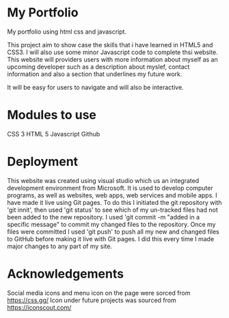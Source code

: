 # My Portfolio

My portfolio using html css and javascript.

This project aim to show case the skills that i have learned in HTML5 and CSS3. I will also use some minor Javascript code to complete thsi website. This website will providers users with more information about myself as an upcoming developer such as a description about myslef, contact information and also a section that underlines my future work.

It will be easy for users to navigate and will also be interactive.

# Modules to use

CSS 3
HTML 5
Javascript
Github

# Deployment
This website was created using visual studio which us an integrated development environment from Microsoft. It is used to develop computer programs, as well as websites, web apps, web services and mobile apps. I have made it live using Git pages. To do this I initiated the git repository with 'git innit', then used 'git status' 
to see which of my un-tracked files had not been added to the new repository. I used 'git commit -m "added in a specific message" to commit my changed files to the repository. Once my files were committed I used 'git push' to push all my new and changed files to GitHub before making it live with Git pages. I did this every time I made major changes to any part of my site.  

# Acknowledgements
Social media icons and menu icon on the page were sorced from https://css.gg/ 
Icon under future projects was sourced from https://iconscout.com/

